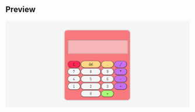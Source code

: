 ## Preview
<img src="./calculadora.png" alt="Imagem de uma calculadora digital, com tela e botões coloridos."></img>
